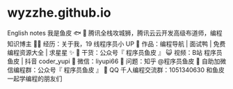 # wyzzhe.github.io
English notes
我是鱼皮 🐟
🐧 腾讯全栈攻城狮，腾讯云云开发高级布道师，编程知识博主
👨‍💻 经历：关于我，19 线程序员小 UP
🏡 作品：编程导航 | 面试鸭 | 免费编程资源大全 | 求星星 ✨
🌱 干货：公众号『 程序员鱼皮 』
😺 视频：B站 程序员鱼皮 | 抖音 coder_yupi
💬 微信：liyupi66
🤔 问题：知乎 @程序员鱼皮
👭 自助加微信编程群：公众号『 程序员鱼皮 』
👬 QQ 千人编程交流群：1051340630 和鱼皮一起学编程的朋友们

